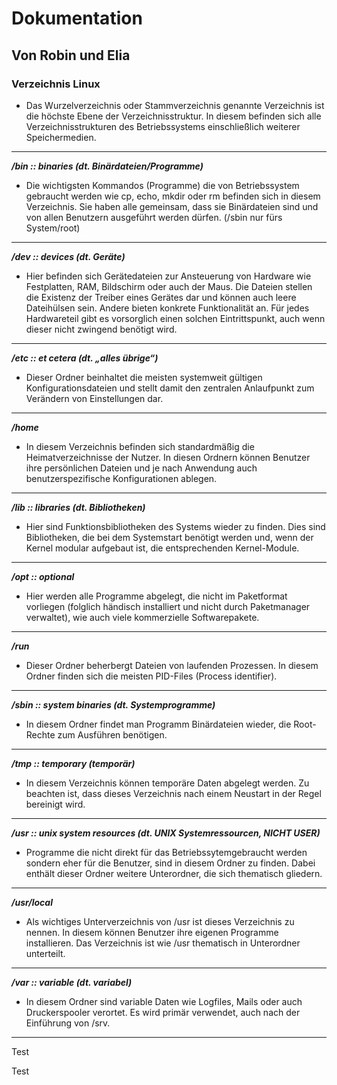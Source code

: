 # Dokumentation
## Von Robin und Elia

### Verzeichnis Linux

- Das Wurzelverzeichnis oder Stammverzeichnis genannte Verzeichnis ist die höchste Ebene der Verzeichnisstruktur. In diesem befinden sich alle Verzeichnisstrukturen des Betriebssystems einschließlich weiterer Speichermedien.
***

***/bin :: binaries (dt. Binärdateien/Programme)***
- Die wichtigsten Kommandos (Programme) die von Betriebssystem gebraucht werden wie cp, echo, mkdir oder rm befinden sich in diesem Verzeichnis. Sie haben alle gemeinsam, dass sie Binärdateien sind und von allen Benutzern ausgeführt werden dürfen. (/sbin nur fürs System/root)
***

***/dev :: devices (dt. Geräte)***
- Hier befinden sich Gerätedateien zur Ansteuerung von Hardware wie Festplatten, RAM, Bildschirm oder auch der Maus. Die Dateien stellen die Existenz der Treiber eines Gerätes dar und können auch leere Dateihülsen sein. Andere bieten konkrete Funktionalität an. Für jedes Hardwareteil gibt es vorsorglich einen solchen Eintrittspunkt, auch wenn dieser nicht zwingend benötigt wird.
***

***/etc :: et cetera (dt. „alles übrige“)***
- Dieser Ordner beinhaltet die meisten systemweit gültigen Konfigurationsdateien und stellt damit den zentralen Anlaufpunkt zum Verändern von Einstellungen dar.
***

***/home***
- In diesem Verzeichnis befinden sich standardmäßig die Heimatverzeichnisse der Nutzer. In diesen Ordnern können Benutzer ihre persönlichen Dateien und je nach Anwendung auch benutzerspezifische Konfigurationen ablegen.
***
  
***/lib :: libraries (dt. Bibliotheken)***
- Hier sind Funktionsbibliotheken des Systems wieder zu finden. Dies sind Bibliotheken, die bei dem Systemstart benötigt werden und, wenn der Kernel modular aufgebaut ist, die entsprechenden Kernel-Module.
***

***/opt :: optional***
- Hier werden alle Programme abgelegt, die nicht im Paketformat vorliegen (folglich händisch installiert und nicht durch Paketmanager verwaltet), wie auch viele kommerzielle Softwarepakete.
***
  
***/run***
- Dieser Ordner beherbergt Dateien von laufenden Prozessen. In diesem Ordner finden sich die meisten PID-Files (Process identifier).
***

***/sbin :: system binaries (dt. Systemprogramme)***
- In diesem Ordner findet man Programm Binärdateien wieder, die Root-Rechte zum Ausführen benötigen.
***
  
***/tmp :: temporary (temporär)***
- In diesem Verzeichnis können temporäre Daten abgelegt werden. Zu beachten ist, dass dieses Verzeichnis nach einem Neustart in der Regel bereinigt wird.
***
  
***/usr :: unix system resources (dt. UNIX Systemressourcen, NICHT USER)***
- Programme die nicht direkt für das Betriebssytemgebraucht werden sondern eher für die Benutzer, sind in diesem Ordner zu finden. Dabei enthält dieser Ordner weitere Unterordner, die sich thematisch gliedern.
***
  
***/usr/local***
- Als wichtiges Unterverzeichnis von /usr ist dieses Verzeichnis zu nennen. In diesem können Benutzer ihre eigenen Programme installieren. Das Verzeichnis ist wie /usr thematisch in Unterordner unterteilt.

***
  
***/var :: variable (dt. variabel)***
- In diesem Ordner sind variable Daten wie Logfiles, Mails oder auch Druckerspooler verortet. Es wird primär verwendet, auch nach der Einführung von /srv.
***

Test

Test


